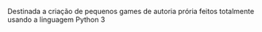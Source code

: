 Destinada a criação de pequenos games de autoria prória feitos totalmente usando a linguagem Python 3
